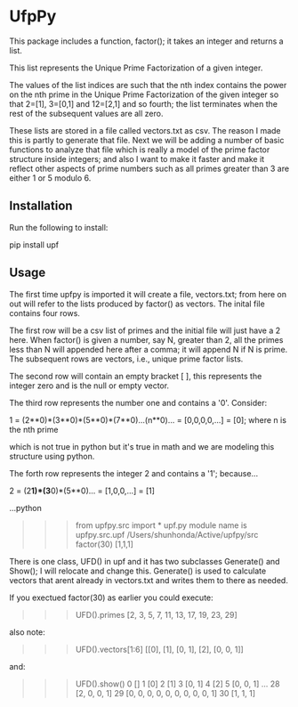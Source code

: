 # UfpPy 

This package includes a function, factor(); it takes an integer and returns a list. 

This list represents the Unique Prime Factorization of a given integer. 

The values of the list indices are such that the nth index contains the power on the nth prime in the Unique Prime Factorization of the given integer so that 2=[1], 3=[0,1] and 12=[2,1] and so fourth; the list terminates when the rest of the subsequent values are all zero. 

These lists are stored in a file called vectors.txt as csv. The reason I made this is partly to generate that file. Next we will be adding a number of basic functions to analyze that file which is really a model of the prime factor structure inside integers; and also I want to make it faster and make it reflect other aspects of prime numbers such as all primes greater than 3 are either 1 or 5 modulo 6.

## Installation 

Run the following to install: 

pip install upf

## Usage

The first time upfpy is imported it will create a file, vectors.txt; from here on out will refer to the lists produced by factor() as vectors. The inital file contains four rows. 

The first row will be a csv list of primes and the initial file will just have a 2 here. When factor() is given a number, say N, greater than 2, all the primes less than N will appended here after a comma; it will append N if N is prime. The subsequent rows are vectors, i.e., unique prime factor lists.

The second row will contain an empty bracket [ ], this represents the integer zero and is the null or empty vector.

The third row represents the number one and contains a '0'. Consider: 

1 = (2\*\*0)\*(3\*\*0)\*(5\*\*0)\*(7\*\*0)...(n\*\*0)... = [0,0,0,0,...] = [0]; where n is the nth prime 

which is not true in python but it's true in math and we are modeling this structure using python.

The forth row represents the integer 2 and contains a '1'; because... 

2 = (2**1)*(3**0)*(5**0)... = [1,0,0,...] = [1]

...python
>>> from upfpy.src import *
upf.py module name is upfpy.src.upf
/Users/shunhonda/Active/upfpy/src
>>> factor(30)
[1,1,1]

There is one class, UFD() in upf and it has two subclasses Generate() and Show(); I will relocate and change this. Generate() is used to calculate vectors that arent already in vectors.txt and writes them to there as needed. 

If you exectued factor(30) as earlier you could execute:

>>> UFD().primes
[2, 3, 5, 7, 11, 13, 17, 19, 23, 29]

also note:

>>> UFD().vectors[1:6]
[[0], [1], [0, 1], [2], [0, 0, 1]]

and:

>>> UFD().show()
0 []
1 [0]
2 [1]
3 [0, 1]
4 [2]
5 [0, 0, 1]
...
28 [2, 0, 0, 1]
29 [0, 0, 0, 0, 0, 0, 0, 0, 0, 1]
30 [1, 1, 1]



